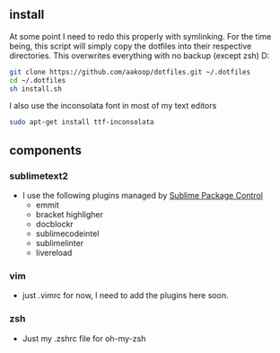 ## install

At some point I need to redo this properly with symlinking. For the time being, this script will simply copy the dotfiles into their respective directories. This overwrites everything with no backup (except zsh) D:

```sh
git clone https://github.com/aakoop/dotfiles.git ~/.dotfiles
cd ~/.dotfiles
sh install.sh
```
I also use the inconsolata font in most of my text editors

```sh
sudo apt-get install ttf-inconsolata
```

## components

### sublimetext2 
* I use the following plugins managed by [Sublime Package Control](http://wbond.net/sublime_packages/package_control)
  * emmit
  * bracket highligher
  * docblockr
  * sublimecodeintel
  * sublimelinter
  * livereload

### vim
* just .vimrc for now, I need to add the plugins here soon.

### zsh 
* Just my .zshrc file for oh-my-zsh
